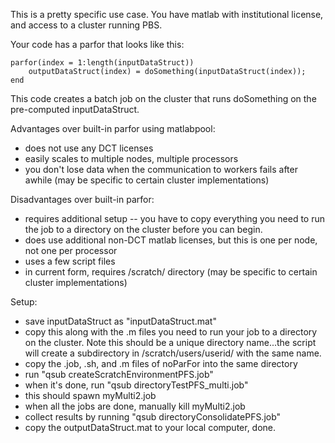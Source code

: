 This is a pretty specific use case.  You have matlab with institutional license, and access to a cluster running PBS.

Your code has a parfor that looks like this:

    parfor(index = 1:length(inputDataStruct))
        outputDataStruct(index) = doSomething(inputDataStruct(index));
    end

This code creates a batch job on the cluster that runs doSomething on the pre-computed inputDataStruct.

Advantages over built-in parfor using matlabpool:

* does not use any DCT licenses
* easily scales to multiple nodes, multiple processors
* you don't lose data when the communication to workers fails after awhile (may be specific to certain cluster implementations)

Disadvantages over built-in parfor:

* requires additional setup -- you have to copy everything you need to run the job to a directory on the cluster before you can begin.
* does use additional non-DCT matlab licenses, but this is one per node, not one per processor
* uses a few script files
* in current form, requires /scratch/ directory (may be specific to certain cluster implementations)

Setup:

* save inputDataStruct as "inputDataStruct.mat"
* copy this along with the .m files you need to run your job to a directory on the cluster. Note this should be a unique directory name...the script will create a subdirectory in /scratch/users/userid/ with the same name.
* copy the .job, .sh, and .m files of noParFor into the same directory
* run "qsub createScratchEnvironmentPFS.job"
* when it's done, run "qsub directoryTestPFS_multi.job"
* this should spawn myMulti2.job
* when all the jobs are done, manually kill myMulti2.job
* collect results by running "qsub directoryConsolidatePFS.job"
* copy the outputDataStruct.mat to your local computer, done.
